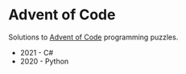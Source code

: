 # Advent of Code

Solutions to [Advent of Code](https://adventofcode.com/) programming puzzles.

* 2021 - C#
* 2020 - Python
